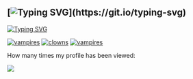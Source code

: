 [![Typing SVG](https://readme-typing-svg.demolab.com?font=Comic+Neue&weight=900&size=30&pause=1000&color=FFC100&width=435&lines=HII+IM+CUNK!!!)](https://git.io/typing-svg)
---------------------------------------------------------------------------------------------------------------------------------------------------------------------------
[![Typing SVG](https://readme-typing-svg.demolab.com?font=Comic+Neue&weight=900&pause=1000&color=FFC100&width=435&lines=I+like%3A)](https://git.io/typing-svg)

<a href='https://github.com/shivamkapasia0' target="_blank"><img alt='vampires' src='https://img.shields.io/badge/vampires-100000?style=for-the-badge&logo=vampires&logoColor=000000&labelColor=d80303&color=d80303'/></a> <a href='https://github.com/shivamkapasia0' target="_blank"><img alt='clowns' src='https://img.shields.io/badge/clowns-100000?style=for-the-badge&logo=clowns&logoColor=000000&labelColor=FFBB00&color=FFBB00'/></a> <a href='https://github.com/shivamkapasia0' target="_blank"><img alt='vampires' src='https://img.shields.io/badge/VAMPIRE_CLOWNS-100000?style=for-the-badge&logo=vampires&logoColor=DA1E1E&labelColor=DD0F00&color=F04800'/></a>


How many times my profile has been viewed:

![](https://komarev.com/ghpvc/?username=cunkerion&color=yellow&style=for-the-badge)
<!--
**cunkerion/cunkerion** is a ✨ _special_ ✨ repository because its `README.md` (this file) appears on your GitHub profile.

Here are some ideas to get you started:

- 🔭 I’m currently working on ...
- 🌱 I’m currently learning ...
- 👯 I’m looking to collaborate on ...
- 🤔 I’m looking for help with ...
- 💬 Ask me about ...
- 📫 How to reach me: ...
- 😄 Pronouns: ...
- ⚡ Fun fact: ...
-->
